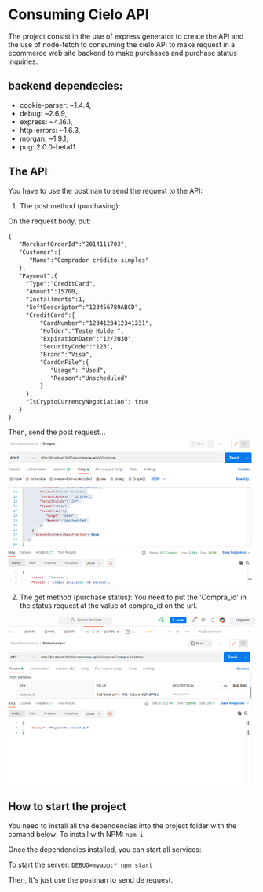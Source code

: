 # Consuming Cielo API
The project consist in the use of express generator to create the API and the use of node-fetch to consuming the cielo API to make request in a ecommerce web site backend to make purchases and purchase status inquiries.


## backend dependecies:
- cookie-parser: ~1.4.4,
- debug: ~2.6.9,
- express: ~4.16.1,
- http-errors: ~1.6.3,
- morgan: ~1.9.1,
- pug: 2.0.0-beta11



## The API

You have to use the postman to send the request to the API:

1) The post method (purchasing):

On the request body, put: 

```
{
   "MerchantOrderId":"2014111703",
   "Customer":{
      "Name":"Comprador crédito simples"
   },
   "Payment":{
     "Type":"CreditCard",
     "Amount":15700,
     "Installments":1,
     "SoftDescriptor":"123456789ABCD",
     "CreditCard":{
         "CardNumber":"1234123412341231",
         "Holder":"Teste Holder",
         "ExpirationDate":"12/2030",
         "SecurityCode":"123",
         "Brand":"Visa",
         "CardOnFile":{
            "Usage": "Used",
            "Reason":"Unscheduled"
         }
     },
     "IsCryptoCurrencyNegotiation": true
   }
}
```
Then, send the post request...
![post](./post.png)

2) The get method (purchase status):
You need to put the 'Compra_id' in the status request at the value of compra_id on the url.

![get](./get.png)

## How to start the project 

You need to install all the dependencies into the project folder with the comand below:
To install with NPM: `npm i`

Once the dependencies installed, you can start all services:

To start the server:  ` DEBUG=myapp:* npm start `

Then, It's just use the postman to send de request.